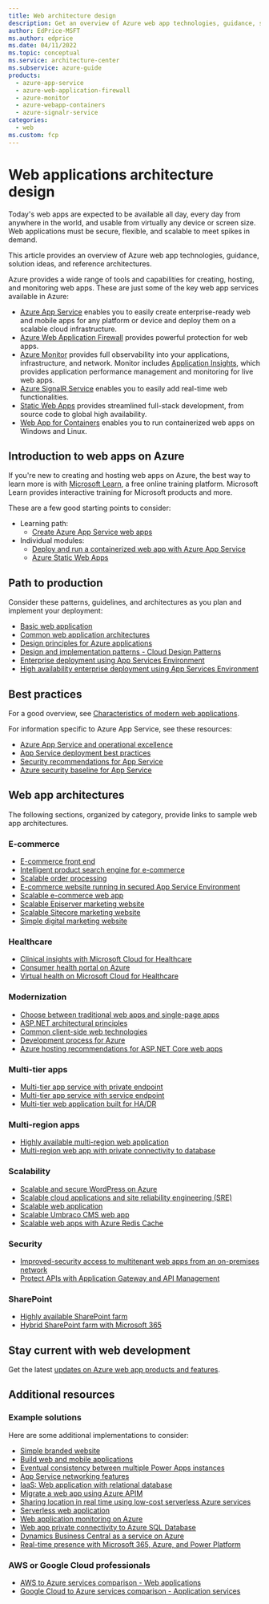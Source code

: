 ```yaml
---
title: Web architecture design
description: Get an overview of Azure web app technologies, guidance, solution ideas, and reference architectures.
author: EdPrice-MSFT
ms.author: edprice
ms.date: 04/11/2022
ms.topic: conceptual
ms.service: architecture-center
ms.subservice: azure-guide
products:
  - azure-app-service
  - azure-web-application-firewall
  - azure-monitor
  - azure-webapp-containers
  - azure-signalr-service
categories:
  - web
ms.custom: fcp
---
```


# Web applications architecture design

Today's web apps are expected to be available all day, every day from anywhere in the world, and usable from virtually any device or screen size. Web applications must be secure, flexible, and scalable to meet spikes in demand. 

This article provides an overview of Azure web app technologies, guidance, solution ideas, and reference architectures.

Azure provides a wide range of tools and capabilities for creating, hosting, and monitoring web apps. These are just some of the key web app services available in Azure:

- [Azure App Service](https://azure.microsoft.com/services/app-service) enables you to easily create enterprise-ready web and mobile apps for any platform or device and deploy them on a scalable cloud infrastructure.
- [Azure Web Application Firewall](https://azure.microsoft.com/services/web-application-firewall) provides powerful protection for web apps.
- [Azure Monitor](https://azure.microsoft.com/services/monitor) provides full observability into your applications, infrastructure, and network. Monitor includes [Application Insights](/azure/azure-monitor/app/app-insights-overview), which provides application performance management and monitoring for live web apps.
- [Azure SignalR Service](https://azure.microsoft.com/services/signalr-service) enables you to easily add real-time web functionalities.
- [Static Web Apps](https://azure.microsoft.com/services/app-service/static) provides streamlined full-stack development, from source code to global high availability.
- [Web App for Containers](https://azure.microsoft.com/services/app-service/containers) enables you to run containerized web apps on Windows and Linux.

## Introduction to web apps on Azure

If you're new to creating and hosting web apps on Azure, the best way to learn more is with [Microsoft Learn](/learn/?WT.mc_id=learnaka), a free online training platform. Microsoft Learn provides interactive training for Microsoft products and more. 

These are a few good starting points to consider:
- Learning path: 
   - [Create Azure App Service web apps](/learn/paths/create-azure-app-service-web-apps)
- Individual modules: 
   - [Deploy and run a containerized web app with Azure App Service](/learn/modules/deploy-run-container-app-service)
   - [Azure Static Web Apps](/learn/paths/azure-static-web-apps)

## Path to production

Consider these patterns, guidelines, and architectures as you plan and implement your deployment:
- [Basic web application](../../reference-architectures/app-service-web-app/basic-web-app.yml)
- [Common web application architectures](/dotnet/architecture/modern-web-apps-azure/common-web-application-architectures)
- [Design principles for Azure applications](../../guide/design-principles/index.md)
- [Design and implementation patterns - Cloud Design Patterns](../../patterns/category/design-implementation.md) 
- [Enterprise deployment using App Services Environment](../../reference-architectures/enterprise-integration/ase-standard-deployment.yml)
- [High availability enterprise deployment using App Services Environment](../../reference-architectures/enterprise-integration/ase-high-availability-deployment.yml)

## Best practices 
 
For a good overview, see [Characteristics of modern web applications](/dotnet/architecture/modern-web-apps-azure/modern-web-applications-characteristics).

For information specific to Azure App Service, see these resources: 
- [Azure App Service and operational excellence](/azure/architecture/framework/services/compute/azure-app-service/operational-excellence)  
- [App Service deployment best practices](/azure/app-service/deploy-best-practices)
- [Security recommendations for App Service](/azure/app-service/security-recommendations)
- [Azure security baseline for App Service](/security/benchmark/azure/baselines/app-service-security-baseline)

## Web app architectures

The following sections, organized by category, provide links to sample web app architectures.

### E-commerce 

- [E-commerce front end](../../example-scenario/apps/ecommerce-scenario.yml)
- [Intelligent product search engine for e-commerce](../../example-scenario/apps/ecommerce-search.yml)
- [Scalable order processing](../../example-scenario/data/ecommerce-order-processing.yml)
- [E-commerce website running in secured App Service Environment](../../solution-ideas/articles/ecommerce-website-running-in-secured-ase.yml)
- [Scalable e-commerce web app](../../solution-ideas/articles/scalable-ecommerce-web-app.yml)
- [Scalable Episerver marketing website](../../solution-ideas/articles/digital-marketing-episerver.yml)
- [Scalable Sitecore marketing website](../../solution-ideas/articles/digital-marketing-sitecore.yml)
- [Simple digital marketing website](../../solution-ideas/articles/digital-marketing-smb.yml)

### Healthcare 

- [Clinical insights with Microsoft Cloud for Healthcare](../../example-scenario/mch-health/medical-data-insights.yml)
- [Consumer health portal on Azure](../../example-scenario/digital-health/health-portal.yml)
- [Virtual health on Microsoft Cloud for Healthcare](../../example-scenario/mch-health/virtual-health-mch.yml)

### Modernization 

- [Choose between traditional web apps and single-page apps](/dotnet/architecture/modern-web-apps-azure/choose-between-traditional-web-and-single-page-apps)
- [ASP.NET architectural principles](/dotnet/architecture/modern-web-apps-azure/architectural-principles)
- [Common client-side web technologies](/dotnet/architecture/modern-web-apps-azure/common-client-side-web-technologies)
- [Development process for Azure](/dotnet/architecture/modern-web-apps-azure/development-process-for-azure)
- [Azure hosting recommendations for ASP.NET Core web apps](/dotnet/architecture/modern-web-apps-azure/azure-hosting-recommendations-for-asp-net-web-apps)

### Multi-tier apps

- [Multi-tier app service with private endpoint](../../example-scenario/web/multi-tier-app-service-private-endpoint.yml)
- [Multi-tier app service with service endpoint](../../reference-architectures/app-service-web-app/multi-tier-app-service-service-endpoint.yml)
- [Multi-tier web application built for HA/DR](../../example-scenario/infrastructure/multi-tier-app-disaster-recovery.yml)

### Multi-region apps 

- [Highly available multi-region web application](../../reference-architectures/app-service-web-app/multi-region.yml)
- [Multi-region web app with private connectivity to database](../../example-scenario/sql-failover/app-service-private-sql-multi-region.yml)

### Scalability 

- [Scalable and secure WordPress on Azure](../../example-scenario/infrastructure/wordpress.yml)
- [Scalable cloud applications and site reliability engineering (SRE)](../../example-scenario/apps/scalable-apps-performance-modeling-site-reliability.yml)
- [Scalable web application](../../reference-architectures/app-service-web-app/scalable-web-app.yml)
- [Scalable Umbraco CMS web app](../../solution-ideas/articles/medium-umbraco-web-app.yml)
- [Scalable web apps with Azure Redis Cache](../../solution-ideas/articles/scalable-web-apps.yml)

### Security 

- [Improved-security access to multitenant web apps from an on-premises network](../../example-scenario/security/access-multitenant-web-app-from-on-premises.yml)
- [Protect APIs with Application Gateway and API Management](../../reference-architectures/apis/protect-apis.yml)

### SharePoint

- [Highly available SharePoint farm](../../solution-ideas/articles/highly-available-sharepoint-farm.yml)
- [Hybrid SharePoint farm with Microsoft 365](../../solution-ideas/articles/sharepoint-farm-microsoft-365.yml)

## Stay current with web development

Get the latest [updates on Azure web app products and features](https://azure.microsoft.com/updates/?category=web).

## Additional resources

### Example solutions

Here are some additional implementations to consider:

- [Simple branded website](../../solution-ideas/articles/simple-branded-website.yml)
- [Build web and mobile applications](../../solution-ideas/articles/webapps.yml)
- [Eventual consistency between multiple Power Apps instances](../../reference-architectures/power-platform/eventual-consistency.yml)
- [App Service networking features](/azure/app-service/networking-features)
- [IaaS: Web application with relational database](../../high-availability/ref-arch-iaas-web-and-db.yml)
- [Migrate a web app using Azure APIM](../../example-scenario/apps/apim-api-scenario.yml)
- [Sharing location in real time using low-cost serverless Azure services](../../example-scenario/signalr/index.yml)
- [Serverless web application](../../reference-architectures/serverless/web-app.yml)
- [Web application monitoring on Azure](../../reference-architectures/app-service-web-app/app-monitoring.yml)
- [Web app private connectivity to Azure SQL Database](../../example-scenario/private-web-app/private-web-app.yml)
- [Dynamics Business Central as a service on Azure](../../solution-ideas/articles/business-central.yml)
- [Real-time presence with Microsoft 365, Azure, and Power Platform](../../solution-ideas/articles/presence-microsoft-365-power-platform.yml)

### AWS or Google Cloud professionals

- [AWS to Azure services comparison - Web applications](/azure/architecture/aws-professional/services#web-applications)
- [Google Cloud to Azure services comparison - Application services](/azure/architecture/gcp-professional/services#application-services)
